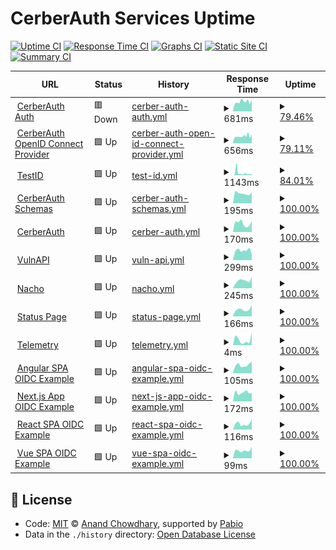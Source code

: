 # CerberAuth Services Uptime

[![Uptime CI](https://github.com/cerberauth/upptime/workflows/Uptime%20CI/badge.svg)](https://github.com/cerberauth/upptime/actions?query=workflow%3A%22Uptime+CI%22)
[![Response Time CI](https://github.com/cerberauth/upptime/workflows/Response%20Time%20CI/badge.svg)](https://github.com/cerberauth/upptime/actions?query=workflow%3A%22Response+Time+CI%22)
[![Graphs CI](https://github.com/cerberauth/upptime/workflows/Graphs%20CI/badge.svg)](https://github.com/cerberauth/upptime/actions?query=workflow%3A%22Graphs+CI%22)
[![Static Site CI](https://github.com/cerberauth/upptime/workflows/Static%20Site%20CI/badge.svg)](https://github.com/cerberauth/upptime/actions?query=workflow%3A%22Static+Site+CI%22)
[![Summary CI](https://github.com/cerberauth/upptime/workflows/Summary%20CI/badge.svg)](https://github.com/cerberauth/upptime/actions?query=workflow%3A%22Summary+CI%22)

<!--start: status pages-->
<!-- This summary is generated by Upptime (https://github.com/upptime/upptime) -->
<!-- Do not edit this manually, your changes will be overwritten -->
<!-- prettier-ignore -->
| URL | Status | History | Response Time | Uptime |
| --- | ------ | ------- | ------------- | ------ |
| <img alt="" src="https://icons.duckduckgo.com/ip3/auth.cerberauth.com.ico" height="13"> [CerberAuth Auth](https://auth.cerberauth.com/health/ready) | 🟥 Down | [cerber-auth-auth.yml](https://github.com/cerberauth/upptime/commits/HEAD/history/cerber-auth-auth.yml) | <details><summary><img alt="Response time graph" src="./graphs/cerber-auth-auth/response-time-week.png" height="20"> 681ms</summary><br><a href="https://status.cerberauth.com/history/cerber-auth-auth"><img alt="Response time 744" src="https://img.shields.io/endpoint?url=https%3A%2F%2Fraw.githubusercontent.com%2Fcerberauth%2Fupptime%2FHEAD%2Fapi%2Fcerber-auth-auth%2Fresponse-time.json"></a><br><a href="https://status.cerberauth.com/history/cerber-auth-auth"><img alt="24-hour response time 720" src="https://img.shields.io/endpoint?url=https%3A%2F%2Fraw.githubusercontent.com%2Fcerberauth%2Fupptime%2FHEAD%2Fapi%2Fcerber-auth-auth%2Fresponse-time-day.json"></a><br><a href="https://status.cerberauth.com/history/cerber-auth-auth"><img alt="7-day response time 681" src="https://img.shields.io/endpoint?url=https%3A%2F%2Fraw.githubusercontent.com%2Fcerberauth%2Fupptime%2FHEAD%2Fapi%2Fcerber-auth-auth%2Fresponse-time-week.json"></a><br><a href="https://status.cerberauth.com/history/cerber-auth-auth"><img alt="30-day response time 704" src="https://img.shields.io/endpoint?url=https%3A%2F%2Fraw.githubusercontent.com%2Fcerberauth%2Fupptime%2FHEAD%2Fapi%2Fcerber-auth-auth%2Fresponse-time-month.json"></a><br><a href="https://status.cerberauth.com/history/cerber-auth-auth"><img alt="1-year response time 744" src="https://img.shields.io/endpoint?url=https%3A%2F%2Fraw.githubusercontent.com%2Fcerberauth%2Fupptime%2FHEAD%2Fapi%2Fcerber-auth-auth%2Fresponse-time-year.json"></a></details> | <details><summary><a href="https://status.cerberauth.com/history/cerber-auth-auth">79.46%</a></summary><a href="https://status.cerberauth.com/history/cerber-auth-auth"><img alt="All-time uptime 95.41%" src="https://img.shields.io/endpoint?url=https%3A%2F%2Fraw.githubusercontent.com%2Fcerberauth%2Fupptime%2FHEAD%2Fapi%2Fcerber-auth-auth%2Fuptime.json"></a><br><a href="https://status.cerberauth.com/history/cerber-auth-auth"><img alt="24-hour uptime 67.22%" src="https://img.shields.io/endpoint?url=https%3A%2F%2Fraw.githubusercontent.com%2Fcerberauth%2Fupptime%2FHEAD%2Fapi%2Fcerber-auth-auth%2Fuptime-day.json"></a><br><a href="https://status.cerberauth.com/history/cerber-auth-auth"><img alt="7-day uptime 79.46%" src="https://img.shields.io/endpoint?url=https%3A%2F%2Fraw.githubusercontent.com%2Fcerberauth%2Fupptime%2FHEAD%2Fapi%2Fcerber-auth-auth%2Fuptime-week.json"></a><br><a href="https://status.cerberauth.com/history/cerber-auth-auth"><img alt="30-day uptime 92.09%" src="https://img.shields.io/endpoint?url=https%3A%2F%2Fraw.githubusercontent.com%2Fcerberauth%2Fupptime%2FHEAD%2Fapi%2Fcerber-auth-auth%2Fuptime-month.json"></a><br><a href="https://status.cerberauth.com/history/cerber-auth-auth"><img alt="1-year uptime 95.41%" src="https://img.shields.io/endpoint?url=https%3A%2F%2Fraw.githubusercontent.com%2Fcerberauth%2Fupptime%2FHEAD%2Fapi%2Fcerber-auth-auth%2Fuptime-year.json"></a></details>
| <img alt="" src="https://icons.duckduckgo.com/ip3/oauth.cerberauth.com.ico" height="13"> [CerberAuth OpenID Connect Provider](https://oauth.cerberauth.com/health/ready) | 🟩 Up | [cerber-auth-open-id-connect-provider.yml](https://github.com/cerberauth/upptime/commits/HEAD/history/cerber-auth-open-id-connect-provider.yml) | <details><summary><img alt="Response time graph" src="./graphs/cerber-auth-open-id-connect-provider/response-time-week.png" height="20"> 656ms</summary><br><a href="https://status.cerberauth.com/history/cerber-auth-open-id-connect-provider"><img alt="Response time 676" src="https://img.shields.io/endpoint?url=https%3A%2F%2Fraw.githubusercontent.com%2Fcerberauth%2Fupptime%2FHEAD%2Fapi%2Fcerber-auth-open-id-connect-provider%2Fresponse-time.json"></a><br><a href="https://status.cerberauth.com/history/cerber-auth-open-id-connect-provider"><img alt="24-hour response time 680" src="https://img.shields.io/endpoint?url=https%3A%2F%2Fraw.githubusercontent.com%2Fcerberauth%2Fupptime%2FHEAD%2Fapi%2Fcerber-auth-open-id-connect-provider%2Fresponse-time-day.json"></a><br><a href="https://status.cerberauth.com/history/cerber-auth-open-id-connect-provider"><img alt="7-day response time 656" src="https://img.shields.io/endpoint?url=https%3A%2F%2Fraw.githubusercontent.com%2Fcerberauth%2Fupptime%2FHEAD%2Fapi%2Fcerber-auth-open-id-connect-provider%2Fresponse-time-week.json"></a><br><a href="https://status.cerberauth.com/history/cerber-auth-open-id-connect-provider"><img alt="30-day response time 667" src="https://img.shields.io/endpoint?url=https%3A%2F%2Fraw.githubusercontent.com%2Fcerberauth%2Fupptime%2FHEAD%2Fapi%2Fcerber-auth-open-id-connect-provider%2Fresponse-time-month.json"></a><br><a href="https://status.cerberauth.com/history/cerber-auth-open-id-connect-provider"><img alt="1-year response time 676" src="https://img.shields.io/endpoint?url=https%3A%2F%2Fraw.githubusercontent.com%2Fcerberauth%2Fupptime%2FHEAD%2Fapi%2Fcerber-auth-open-id-connect-provider%2Fresponse-time-year.json"></a></details> | <details><summary><a href="https://status.cerberauth.com/history/cerber-auth-open-id-connect-provider">79.11%</a></summary><a href="https://status.cerberauth.com/history/cerber-auth-open-id-connect-provider"><img alt="All-time uptime 95.98%" src="https://img.shields.io/endpoint?url=https%3A%2F%2Fraw.githubusercontent.com%2Fcerberauth%2Fupptime%2FHEAD%2Fapi%2Fcerber-auth-open-id-connect-provider%2Fuptime.json"></a><br><a href="https://status.cerberauth.com/history/cerber-auth-open-id-connect-provider"><img alt="24-hour uptime 66.49%" src="https://img.shields.io/endpoint?url=https%3A%2F%2Fraw.githubusercontent.com%2Fcerberauth%2Fupptime%2FHEAD%2Fapi%2Fcerber-auth-open-id-connect-provider%2Fuptime-day.json"></a><br><a href="https://status.cerberauth.com/history/cerber-auth-open-id-connect-provider"><img alt="7-day uptime 79.11%" src="https://img.shields.io/endpoint?url=https%3A%2F%2Fraw.githubusercontent.com%2Fcerberauth%2Fupptime%2FHEAD%2Fapi%2Fcerber-auth-open-id-connect-provider%2Fuptime-week.json"></a><br><a href="https://status.cerberauth.com/history/cerber-auth-open-id-connect-provider"><img alt="30-day uptime 91.87%" src="https://img.shields.io/endpoint?url=https%3A%2F%2Fraw.githubusercontent.com%2Fcerberauth%2Fupptime%2FHEAD%2Fapi%2Fcerber-auth-open-id-connect-provider%2Fuptime-month.json"></a><br><a href="https://status.cerberauth.com/history/cerber-auth-open-id-connect-provider"><img alt="1-year uptime 95.98%" src="https://img.shields.io/endpoint?url=https%3A%2F%2Fraw.githubusercontent.com%2Fcerberauth%2Fupptime%2FHEAD%2Fapi%2Fcerber-auth-open-id-connect-provider%2Fuptime-year.json"></a></details>
| <img alt="" src="https://icons.duckduckgo.com/ip3/testid.cerberauth.com.ico" height="13"> [TestID](https://testid.cerberauth.com/health/ready) | 🟩 Up | [test-id.yml](https://github.com/cerberauth/upptime/commits/HEAD/history/test-id.yml) | <details><summary><img alt="Response time graph" src="./graphs/test-id/response-time-week.png" height="20"> 1143ms</summary><br><a href="https://status.cerberauth.com/history/test-id"><img alt="Response time 742" src="https://img.shields.io/endpoint?url=https%3A%2F%2Fraw.githubusercontent.com%2Fcerberauth%2Fupptime%2FHEAD%2Fapi%2Ftest-id%2Fresponse-time.json"></a><br><a href="https://status.cerberauth.com/history/test-id"><img alt="24-hour response time 770" src="https://img.shields.io/endpoint?url=https%3A%2F%2Fraw.githubusercontent.com%2Fcerberauth%2Fupptime%2FHEAD%2Fapi%2Ftest-id%2Fresponse-time-day.json"></a><br><a href="https://status.cerberauth.com/history/test-id"><img alt="7-day response time 1143" src="https://img.shields.io/endpoint?url=https%3A%2F%2Fraw.githubusercontent.com%2Fcerberauth%2Fupptime%2FHEAD%2Fapi%2Ftest-id%2Fresponse-time-week.json"></a><br><a href="https://status.cerberauth.com/history/test-id"><img alt="30-day response time 803" src="https://img.shields.io/endpoint?url=https%3A%2F%2Fraw.githubusercontent.com%2Fcerberauth%2Fupptime%2FHEAD%2Fapi%2Ftest-id%2Fresponse-time-month.json"></a><br><a href="https://status.cerberauth.com/history/test-id"><img alt="1-year response time 742" src="https://img.shields.io/endpoint?url=https%3A%2F%2Fraw.githubusercontent.com%2Fcerberauth%2Fupptime%2FHEAD%2Fapi%2Ftest-id%2Fresponse-time-year.json"></a></details> | <details><summary><a href="https://status.cerberauth.com/history/test-id">84.01%</a></summary><a href="https://status.cerberauth.com/history/test-id"><img alt="All-time uptime 98.99%" src="https://img.shields.io/endpoint?url=https%3A%2F%2Fraw.githubusercontent.com%2Fcerberauth%2Fupptime%2FHEAD%2Fapi%2Ftest-id%2Fuptime.json"></a><br><a href="https://status.cerberauth.com/history/test-id"><img alt="24-hour uptime 100.00%" src="https://img.shields.io/endpoint?url=https%3A%2F%2Fraw.githubusercontent.com%2Fcerberauth%2Fupptime%2FHEAD%2Fapi%2Ftest-id%2Fuptime-day.json"></a><br><a href="https://status.cerberauth.com/history/test-id"><img alt="7-day uptime 84.01%" src="https://img.shields.io/endpoint?url=https%3A%2F%2Fraw.githubusercontent.com%2Fcerberauth%2Fupptime%2FHEAD%2Fapi%2Ftest-id%2Fuptime-week.json"></a><br><a href="https://status.cerberauth.com/history/test-id"><img alt="30-day uptime 96.32%" src="https://img.shields.io/endpoint?url=https%3A%2F%2Fraw.githubusercontent.com%2Fcerberauth%2Fupptime%2FHEAD%2Fapi%2Ftest-id%2Fuptime-month.json"></a><br><a href="https://status.cerberauth.com/history/test-id"><img alt="1-year uptime 98.99%" src="https://img.shields.io/endpoint?url=https%3A%2F%2Fraw.githubusercontent.com%2Fcerberauth%2Fupptime%2FHEAD%2Fapi%2Ftest-id%2Fuptime-year.json"></a></details>
| <img alt="" src="https://icons.duckduckgo.com/ip3/schemas.cerberauth.com.ico" height="13"> [CerberAuth Schemas](https://schemas.cerberauth.com) | 🟩 Up | [cerber-auth-schemas.yml](https://github.com/cerberauth/upptime/commits/HEAD/history/cerber-auth-schemas.yml) | <details><summary><img alt="Response time graph" src="./graphs/cerber-auth-schemas/response-time-week.png" height="20"> 195ms</summary><br><a href="https://status.cerberauth.com/history/cerber-auth-schemas"><img alt="Response time 351" src="https://img.shields.io/endpoint?url=https%3A%2F%2Fraw.githubusercontent.com%2Fcerberauth%2Fupptime%2FHEAD%2Fapi%2Fcerber-auth-schemas%2Fresponse-time.json"></a><br><a href="https://status.cerberauth.com/history/cerber-auth-schemas"><img alt="24-hour response time 219" src="https://img.shields.io/endpoint?url=https%3A%2F%2Fraw.githubusercontent.com%2Fcerberauth%2Fupptime%2FHEAD%2Fapi%2Fcerber-auth-schemas%2Fresponse-time-day.json"></a><br><a href="https://status.cerberauth.com/history/cerber-auth-schemas"><img alt="7-day response time 195" src="https://img.shields.io/endpoint?url=https%3A%2F%2Fraw.githubusercontent.com%2Fcerberauth%2Fupptime%2FHEAD%2Fapi%2Fcerber-auth-schemas%2Fresponse-time-week.json"></a><br><a href="https://status.cerberauth.com/history/cerber-auth-schemas"><img alt="30-day response time 159" src="https://img.shields.io/endpoint?url=https%3A%2F%2Fraw.githubusercontent.com%2Fcerberauth%2Fupptime%2FHEAD%2Fapi%2Fcerber-auth-schemas%2Fresponse-time-month.json"></a><br><a href="https://status.cerberauth.com/history/cerber-auth-schemas"><img alt="1-year response time 351" src="https://img.shields.io/endpoint?url=https%3A%2F%2Fraw.githubusercontent.com%2Fcerberauth%2Fupptime%2FHEAD%2Fapi%2Fcerber-auth-schemas%2Fresponse-time-year.json"></a></details> | <details><summary><a href="https://status.cerberauth.com/history/cerber-auth-schemas">100.00%</a></summary><a href="https://status.cerberauth.com/history/cerber-auth-schemas"><img alt="All-time uptime 99.99%" src="https://img.shields.io/endpoint?url=https%3A%2F%2Fraw.githubusercontent.com%2Fcerberauth%2Fupptime%2FHEAD%2Fapi%2Fcerber-auth-schemas%2Fuptime.json"></a><br><a href="https://status.cerberauth.com/history/cerber-auth-schemas"><img alt="24-hour uptime 100.00%" src="https://img.shields.io/endpoint?url=https%3A%2F%2Fraw.githubusercontent.com%2Fcerberauth%2Fupptime%2FHEAD%2Fapi%2Fcerber-auth-schemas%2Fuptime-day.json"></a><br><a href="https://status.cerberauth.com/history/cerber-auth-schemas"><img alt="7-day uptime 100.00%" src="https://img.shields.io/endpoint?url=https%3A%2F%2Fraw.githubusercontent.com%2Fcerberauth%2Fupptime%2FHEAD%2Fapi%2Fcerber-auth-schemas%2Fuptime-week.json"></a><br><a href="https://status.cerberauth.com/history/cerber-auth-schemas"><img alt="30-day uptime 100.00%" src="https://img.shields.io/endpoint?url=https%3A%2F%2Fraw.githubusercontent.com%2Fcerberauth%2Fupptime%2FHEAD%2Fapi%2Fcerber-auth-schemas%2Fuptime-month.json"></a><br><a href="https://status.cerberauth.com/history/cerber-auth-schemas"><img alt="1-year uptime 99.99%" src="https://img.shields.io/endpoint?url=https%3A%2F%2Fraw.githubusercontent.com%2Fcerberauth%2Fupptime%2FHEAD%2Fapi%2Fcerber-auth-schemas%2Fuptime-year.json"></a></details>
| <img alt="" src="https://icons.duckduckgo.com/ip3/www.cerberauth.com.ico" height="13"> [CerberAuth](https://www.cerberauth.com) | 🟩 Up | [cerber-auth.yml](https://github.com/cerberauth/upptime/commits/HEAD/history/cerber-auth.yml) | <details><summary><img alt="Response time graph" src="./graphs/cerber-auth/response-time-week.png" height="20"> 170ms</summary><br><a href="https://status.cerberauth.com/history/cerber-auth"><img alt="Response time 182" src="https://img.shields.io/endpoint?url=https%3A%2F%2Fraw.githubusercontent.com%2Fcerberauth%2Fupptime%2FHEAD%2Fapi%2Fcerber-auth%2Fresponse-time.json"></a><br><a href="https://status.cerberauth.com/history/cerber-auth"><img alt="24-hour response time 213" src="https://img.shields.io/endpoint?url=https%3A%2F%2Fraw.githubusercontent.com%2Fcerberauth%2Fupptime%2FHEAD%2Fapi%2Fcerber-auth%2Fresponse-time-day.json"></a><br><a href="https://status.cerberauth.com/history/cerber-auth"><img alt="7-day response time 170" src="https://img.shields.io/endpoint?url=https%3A%2F%2Fraw.githubusercontent.com%2Fcerberauth%2Fupptime%2FHEAD%2Fapi%2Fcerber-auth%2Fresponse-time-week.json"></a><br><a href="https://status.cerberauth.com/history/cerber-auth"><img alt="30-day response time 149" src="https://img.shields.io/endpoint?url=https%3A%2F%2Fraw.githubusercontent.com%2Fcerberauth%2Fupptime%2FHEAD%2Fapi%2Fcerber-auth%2Fresponse-time-month.json"></a><br><a href="https://status.cerberauth.com/history/cerber-auth"><img alt="1-year response time 182" src="https://img.shields.io/endpoint?url=https%3A%2F%2Fraw.githubusercontent.com%2Fcerberauth%2Fupptime%2FHEAD%2Fapi%2Fcerber-auth%2Fresponse-time-year.json"></a></details> | <details><summary><a href="https://status.cerberauth.com/history/cerber-auth">100.00%</a></summary><a href="https://status.cerberauth.com/history/cerber-auth"><img alt="All-time uptime 100.00%" src="https://img.shields.io/endpoint?url=https%3A%2F%2Fraw.githubusercontent.com%2Fcerberauth%2Fupptime%2FHEAD%2Fapi%2Fcerber-auth%2Fuptime.json"></a><br><a href="https://status.cerberauth.com/history/cerber-auth"><img alt="24-hour uptime 100.00%" src="https://img.shields.io/endpoint?url=https%3A%2F%2Fraw.githubusercontent.com%2Fcerberauth%2Fupptime%2FHEAD%2Fapi%2Fcerber-auth%2Fuptime-day.json"></a><br><a href="https://status.cerberauth.com/history/cerber-auth"><img alt="7-day uptime 100.00%" src="https://img.shields.io/endpoint?url=https%3A%2F%2Fraw.githubusercontent.com%2Fcerberauth%2Fupptime%2FHEAD%2Fapi%2Fcerber-auth%2Fuptime-week.json"></a><br><a href="https://status.cerberauth.com/history/cerber-auth"><img alt="30-day uptime 100.00%" src="https://img.shields.io/endpoint?url=https%3A%2F%2Fraw.githubusercontent.com%2Fcerberauth%2Fupptime%2FHEAD%2Fapi%2Fcerber-auth%2Fuptime-month.json"></a><br><a href="https://status.cerberauth.com/history/cerber-auth"><img alt="1-year uptime 100.00%" src="https://img.shields.io/endpoint?url=https%3A%2F%2Fraw.githubusercontent.com%2Fcerberauth%2Fupptime%2FHEAD%2Fapi%2Fcerber-auth%2Fuptime-year.json"></a></details>
| <img alt="" src="https://icons.duckduckgo.com/ip3/vulnapi.cerberauth.com.ico" height="13"> [VulnAPI](https://vulnapi.cerberauth.com) | 🟩 Up | [vuln-api.yml](https://github.com/cerberauth/upptime/commits/HEAD/history/vuln-api.yml) | <details><summary><img alt="Response time graph" src="./graphs/vuln-api/response-time-week.png" height="20"> 299ms</summary><br><a href="https://status.cerberauth.com/history/vuln-api"><img alt="Response time 271" src="https://img.shields.io/endpoint?url=https%3A%2F%2Fraw.githubusercontent.com%2Fcerberauth%2Fupptime%2FHEAD%2Fapi%2Fvuln-api%2Fresponse-time.json"></a><br><a href="https://status.cerberauth.com/history/vuln-api"><img alt="24-hour response time 186" src="https://img.shields.io/endpoint?url=https%3A%2F%2Fraw.githubusercontent.com%2Fcerberauth%2Fupptime%2FHEAD%2Fapi%2Fvuln-api%2Fresponse-time-day.json"></a><br><a href="https://status.cerberauth.com/history/vuln-api"><img alt="7-day response time 299" src="https://img.shields.io/endpoint?url=https%3A%2F%2Fraw.githubusercontent.com%2Fcerberauth%2Fupptime%2FHEAD%2Fapi%2Fvuln-api%2Fresponse-time-week.json"></a><br><a href="https://status.cerberauth.com/history/vuln-api"><img alt="30-day response time 245" src="https://img.shields.io/endpoint?url=https%3A%2F%2Fraw.githubusercontent.com%2Fcerberauth%2Fupptime%2FHEAD%2Fapi%2Fvuln-api%2Fresponse-time-month.json"></a><br><a href="https://status.cerberauth.com/history/vuln-api"><img alt="1-year response time 271" src="https://img.shields.io/endpoint?url=https%3A%2F%2Fraw.githubusercontent.com%2Fcerberauth%2Fupptime%2FHEAD%2Fapi%2Fvuln-api%2Fresponse-time-year.json"></a></details> | <details><summary><a href="https://status.cerberauth.com/history/vuln-api">100.00%</a></summary><a href="https://status.cerberauth.com/history/vuln-api"><img alt="All-time uptime 100.00%" src="https://img.shields.io/endpoint?url=https%3A%2F%2Fraw.githubusercontent.com%2Fcerberauth%2Fupptime%2FHEAD%2Fapi%2Fvuln-api%2Fuptime.json"></a><br><a href="https://status.cerberauth.com/history/vuln-api"><img alt="24-hour uptime 100.00%" src="https://img.shields.io/endpoint?url=https%3A%2F%2Fraw.githubusercontent.com%2Fcerberauth%2Fupptime%2FHEAD%2Fapi%2Fvuln-api%2Fuptime-day.json"></a><br><a href="https://status.cerberauth.com/history/vuln-api"><img alt="7-day uptime 100.00%" src="https://img.shields.io/endpoint?url=https%3A%2F%2Fraw.githubusercontent.com%2Fcerberauth%2Fupptime%2FHEAD%2Fapi%2Fvuln-api%2Fuptime-week.json"></a><br><a href="https://status.cerberauth.com/history/vuln-api"><img alt="30-day uptime 100.00%" src="https://img.shields.io/endpoint?url=https%3A%2F%2Fraw.githubusercontent.com%2Fcerberauth%2Fupptime%2FHEAD%2Fapi%2Fvuln-api%2Fuptime-month.json"></a><br><a href="https://status.cerberauth.com/history/vuln-api"><img alt="1-year uptime 100.00%" src="https://img.shields.io/endpoint?url=https%3A%2F%2Fraw.githubusercontent.com%2Fcerberauth%2Fupptime%2FHEAD%2Fapi%2Fvuln-api%2Fuptime-year.json"></a></details>
| <img alt="" src="https://icons.duckduckgo.com/ip3/nacho.cerberauth.com.ico" height="13"> [Nacho](https://nacho.cerberauth.com) | 🟩 Up | [nacho.yml](https://github.com/cerberauth/upptime/commits/HEAD/history/nacho.yml) | <details><summary><img alt="Response time graph" src="./graphs/nacho/response-time-week.png" height="20"> 245ms</summary><br><a href="https://status.cerberauth.com/history/nacho"><img alt="Response time 235" src="https://img.shields.io/endpoint?url=https%3A%2F%2Fraw.githubusercontent.com%2Fcerberauth%2Fupptime%2FHEAD%2Fapi%2Fnacho%2Fresponse-time.json"></a><br><a href="https://status.cerberauth.com/history/nacho"><img alt="24-hour response time 369" src="https://img.shields.io/endpoint?url=https%3A%2F%2Fraw.githubusercontent.com%2Fcerberauth%2Fupptime%2FHEAD%2Fapi%2Fnacho%2Fresponse-time-day.json"></a><br><a href="https://status.cerberauth.com/history/nacho"><img alt="7-day response time 245" src="https://img.shields.io/endpoint?url=https%3A%2F%2Fraw.githubusercontent.com%2Fcerberauth%2Fupptime%2FHEAD%2Fapi%2Fnacho%2Fresponse-time-week.json"></a><br><a href="https://status.cerberauth.com/history/nacho"><img alt="30-day response time 213" src="https://img.shields.io/endpoint?url=https%3A%2F%2Fraw.githubusercontent.com%2Fcerberauth%2Fupptime%2FHEAD%2Fapi%2Fnacho%2Fresponse-time-month.json"></a><br><a href="https://status.cerberauth.com/history/nacho"><img alt="1-year response time 235" src="https://img.shields.io/endpoint?url=https%3A%2F%2Fraw.githubusercontent.com%2Fcerberauth%2Fupptime%2FHEAD%2Fapi%2Fnacho%2Fresponse-time-year.json"></a></details> | <details><summary><a href="https://status.cerberauth.com/history/nacho">100.00%</a></summary><a href="https://status.cerberauth.com/history/nacho"><img alt="All-time uptime 100.00%" src="https://img.shields.io/endpoint?url=https%3A%2F%2Fraw.githubusercontent.com%2Fcerberauth%2Fupptime%2FHEAD%2Fapi%2Fnacho%2Fuptime.json"></a><br><a href="https://status.cerberauth.com/history/nacho"><img alt="24-hour uptime 100.00%" src="https://img.shields.io/endpoint?url=https%3A%2F%2Fraw.githubusercontent.com%2Fcerberauth%2Fupptime%2FHEAD%2Fapi%2Fnacho%2Fuptime-day.json"></a><br><a href="https://status.cerberauth.com/history/nacho"><img alt="7-day uptime 100.00%" src="https://img.shields.io/endpoint?url=https%3A%2F%2Fraw.githubusercontent.com%2Fcerberauth%2Fupptime%2FHEAD%2Fapi%2Fnacho%2Fuptime-week.json"></a><br><a href="https://status.cerberauth.com/history/nacho"><img alt="30-day uptime 100.00%" src="https://img.shields.io/endpoint?url=https%3A%2F%2Fraw.githubusercontent.com%2Fcerberauth%2Fupptime%2FHEAD%2Fapi%2Fnacho%2Fuptime-month.json"></a><br><a href="https://status.cerberauth.com/history/nacho"><img alt="1-year uptime 100.00%" src="https://img.shields.io/endpoint?url=https%3A%2F%2Fraw.githubusercontent.com%2Fcerberauth%2Fupptime%2FHEAD%2Fapi%2Fnacho%2Fuptime-year.json"></a></details>
| <img alt="" src="https://icons.duckduckgo.com/ip3/status.cerberauth.com.ico" height="13"> [Status Page](https://status.cerberauth.com) | 🟩 Up | [status-page.yml](https://github.com/cerberauth/upptime/commits/HEAD/history/status-page.yml) | <details><summary><img alt="Response time graph" src="./graphs/status-page/response-time-week.png" height="20"> 166ms</summary><br><a href="https://status.cerberauth.com/history/status-page"><img alt="Response time 153" src="https://img.shields.io/endpoint?url=https%3A%2F%2Fraw.githubusercontent.com%2Fcerberauth%2Fupptime%2FHEAD%2Fapi%2Fstatus-page%2Fresponse-time.json"></a><br><a href="https://status.cerberauth.com/history/status-page"><img alt="24-hour response time 266" src="https://img.shields.io/endpoint?url=https%3A%2F%2Fraw.githubusercontent.com%2Fcerberauth%2Fupptime%2FHEAD%2Fapi%2Fstatus-page%2Fresponse-time-day.json"></a><br><a href="https://status.cerberauth.com/history/status-page"><img alt="7-day response time 166" src="https://img.shields.io/endpoint?url=https%3A%2F%2Fraw.githubusercontent.com%2Fcerberauth%2Fupptime%2FHEAD%2Fapi%2Fstatus-page%2Fresponse-time-week.json"></a><br><a href="https://status.cerberauth.com/history/status-page"><img alt="30-day response time 156" src="https://img.shields.io/endpoint?url=https%3A%2F%2Fraw.githubusercontent.com%2Fcerberauth%2Fupptime%2FHEAD%2Fapi%2Fstatus-page%2Fresponse-time-month.json"></a><br><a href="https://status.cerberauth.com/history/status-page"><img alt="1-year response time 153" src="https://img.shields.io/endpoint?url=https%3A%2F%2Fraw.githubusercontent.com%2Fcerberauth%2Fupptime%2FHEAD%2Fapi%2Fstatus-page%2Fresponse-time-year.json"></a></details> | <details><summary><a href="https://status.cerberauth.com/history/status-page">100.00%</a></summary><a href="https://status.cerberauth.com/history/status-page"><img alt="All-time uptime 100.00%" src="https://img.shields.io/endpoint?url=https%3A%2F%2Fraw.githubusercontent.com%2Fcerberauth%2Fupptime%2FHEAD%2Fapi%2Fstatus-page%2Fuptime.json"></a><br><a href="https://status.cerberauth.com/history/status-page"><img alt="24-hour uptime 100.00%" src="https://img.shields.io/endpoint?url=https%3A%2F%2Fraw.githubusercontent.com%2Fcerberauth%2Fupptime%2FHEAD%2Fapi%2Fstatus-page%2Fuptime-day.json"></a><br><a href="https://status.cerberauth.com/history/status-page"><img alt="7-day uptime 100.00%" src="https://img.shields.io/endpoint?url=https%3A%2F%2Fraw.githubusercontent.com%2Fcerberauth%2Fupptime%2FHEAD%2Fapi%2Fstatus-page%2Fuptime-week.json"></a><br><a href="https://status.cerberauth.com/history/status-page"><img alt="30-day uptime 100.00%" src="https://img.shields.io/endpoint?url=https%3A%2F%2Fraw.githubusercontent.com%2Fcerberauth%2Fupptime%2FHEAD%2Fapi%2Fstatus-page%2Fuptime-month.json"></a><br><a href="https://status.cerberauth.com/history/status-page"><img alt="1-year uptime 100.00%" src="https://img.shields.io/endpoint?url=https%3A%2F%2Fraw.githubusercontent.com%2Fcerberauth%2Fupptime%2FHEAD%2Fapi%2Fstatus-page%2Fuptime-year.json"></a></details>
| <img alt="" src="https://icons.duckduckgo.com/ip3/null.ico" height="13"> [Telemetry](telemetry.cerberauth.com) | 🟩 Up | [telemetry.yml](https://github.com/cerberauth/upptime/commits/HEAD/history/telemetry.yml) | <details><summary><img alt="Response time graph" src="./graphs/telemetry/response-time-week.png" height="20"> 4ms</summary><br><a href="https://status.cerberauth.com/history/telemetry"><img alt="Response time 4" src="https://img.shields.io/endpoint?url=https%3A%2F%2Fraw.githubusercontent.com%2Fcerberauth%2Fupptime%2FHEAD%2Fapi%2Ftelemetry%2Fresponse-time.json"></a><br><a href="https://status.cerberauth.com/history/telemetry"><img alt="24-hour response time 9" src="https://img.shields.io/endpoint?url=https%3A%2F%2Fraw.githubusercontent.com%2Fcerberauth%2Fupptime%2FHEAD%2Fapi%2Ftelemetry%2Fresponse-time-day.json"></a><br><a href="https://status.cerberauth.com/history/telemetry"><img alt="7-day response time 4" src="https://img.shields.io/endpoint?url=https%3A%2F%2Fraw.githubusercontent.com%2Fcerberauth%2Fupptime%2FHEAD%2Fapi%2Ftelemetry%2Fresponse-time-week.json"></a><br><a href="https://status.cerberauth.com/history/telemetry"><img alt="30-day response time 5" src="https://img.shields.io/endpoint?url=https%3A%2F%2Fraw.githubusercontent.com%2Fcerberauth%2Fupptime%2FHEAD%2Fapi%2Ftelemetry%2Fresponse-time-month.json"></a><br><a href="https://status.cerberauth.com/history/telemetry"><img alt="1-year response time 4" src="https://img.shields.io/endpoint?url=https%3A%2F%2Fraw.githubusercontent.com%2Fcerberauth%2Fupptime%2FHEAD%2Fapi%2Ftelemetry%2Fresponse-time-year.json"></a></details> | <details><summary><a href="https://status.cerberauth.com/history/telemetry">100.00%</a></summary><a href="https://status.cerberauth.com/history/telemetry"><img alt="All-time uptime 100.00%" src="https://img.shields.io/endpoint?url=https%3A%2F%2Fraw.githubusercontent.com%2Fcerberauth%2Fupptime%2FHEAD%2Fapi%2Ftelemetry%2Fuptime.json"></a><br><a href="https://status.cerberauth.com/history/telemetry"><img alt="24-hour uptime 100.00%" src="https://img.shields.io/endpoint?url=https%3A%2F%2Fraw.githubusercontent.com%2Fcerberauth%2Fupptime%2FHEAD%2Fapi%2Ftelemetry%2Fuptime-day.json"></a><br><a href="https://status.cerberauth.com/history/telemetry"><img alt="7-day uptime 100.00%" src="https://img.shields.io/endpoint?url=https%3A%2F%2Fraw.githubusercontent.com%2Fcerberauth%2Fupptime%2FHEAD%2Fapi%2Ftelemetry%2Fuptime-week.json"></a><br><a href="https://status.cerberauth.com/history/telemetry"><img alt="30-day uptime 100.00%" src="https://img.shields.io/endpoint?url=https%3A%2F%2Fraw.githubusercontent.com%2Fcerberauth%2Fupptime%2FHEAD%2Fapi%2Ftelemetry%2Fuptime-month.json"></a><br><a href="https://status.cerberauth.com/history/telemetry"><img alt="1-year uptime 100.00%" src="https://img.shields.io/endpoint?url=https%3A%2F%2Fraw.githubusercontent.com%2Fcerberauth%2Fupptime%2FHEAD%2Fapi%2Ftelemetry%2Fuptime-year.json"></a></details>
| <img alt="" src="https://icons.duckduckgo.com/ip3/cerberauth-angular-spa-oidc.pages.dev.ico" height="13"> [Angular SPA OIDC Example](https://cerberauth-angular-spa-oidc.pages.dev) | 🟩 Up | [angular-spa-oidc-example.yml](https://github.com/cerberauth/upptime/commits/HEAD/history/angular-spa-oidc-example.yml) | <details><summary><img alt="Response time graph" src="./graphs/angular-spa-oidc-example/response-time-week.png" height="20"> 105ms</summary><br><a href="https://status.cerberauth.com/history/angular-spa-oidc-example"><img alt="Response time 123" src="https://img.shields.io/endpoint?url=https%3A%2F%2Fraw.githubusercontent.com%2Fcerberauth%2Fupptime%2FHEAD%2Fapi%2Fangular-spa-oidc-example%2Fresponse-time.json"></a><br><a href="https://status.cerberauth.com/history/angular-spa-oidc-example"><img alt="24-hour response time 146" src="https://img.shields.io/endpoint?url=https%3A%2F%2Fraw.githubusercontent.com%2Fcerberauth%2Fupptime%2FHEAD%2Fapi%2Fangular-spa-oidc-example%2Fresponse-time-day.json"></a><br><a href="https://status.cerberauth.com/history/angular-spa-oidc-example"><img alt="7-day response time 105" src="https://img.shields.io/endpoint?url=https%3A%2F%2Fraw.githubusercontent.com%2Fcerberauth%2Fupptime%2FHEAD%2Fapi%2Fangular-spa-oidc-example%2Fresponse-time-week.json"></a><br><a href="https://status.cerberauth.com/history/angular-spa-oidc-example"><img alt="30-day response time 113" src="https://img.shields.io/endpoint?url=https%3A%2F%2Fraw.githubusercontent.com%2Fcerberauth%2Fupptime%2FHEAD%2Fapi%2Fangular-spa-oidc-example%2Fresponse-time-month.json"></a><br><a href="https://status.cerberauth.com/history/angular-spa-oidc-example"><img alt="1-year response time 123" src="https://img.shields.io/endpoint?url=https%3A%2F%2Fraw.githubusercontent.com%2Fcerberauth%2Fupptime%2FHEAD%2Fapi%2Fangular-spa-oidc-example%2Fresponse-time-year.json"></a></details> | <details><summary><a href="https://status.cerberauth.com/history/angular-spa-oidc-example">100.00%</a></summary><a href="https://status.cerberauth.com/history/angular-spa-oidc-example"><img alt="All-time uptime 100.00%" src="https://img.shields.io/endpoint?url=https%3A%2F%2Fraw.githubusercontent.com%2Fcerberauth%2Fupptime%2FHEAD%2Fapi%2Fangular-spa-oidc-example%2Fuptime.json"></a><br><a href="https://status.cerberauth.com/history/angular-spa-oidc-example"><img alt="24-hour uptime 100.00%" src="https://img.shields.io/endpoint?url=https%3A%2F%2Fraw.githubusercontent.com%2Fcerberauth%2Fupptime%2FHEAD%2Fapi%2Fangular-spa-oidc-example%2Fuptime-day.json"></a><br><a href="https://status.cerberauth.com/history/angular-spa-oidc-example"><img alt="7-day uptime 100.00%" src="https://img.shields.io/endpoint?url=https%3A%2F%2Fraw.githubusercontent.com%2Fcerberauth%2Fupptime%2FHEAD%2Fapi%2Fangular-spa-oidc-example%2Fuptime-week.json"></a><br><a href="https://status.cerberauth.com/history/angular-spa-oidc-example"><img alt="30-day uptime 100.00%" src="https://img.shields.io/endpoint?url=https%3A%2F%2Fraw.githubusercontent.com%2Fcerberauth%2Fupptime%2FHEAD%2Fapi%2Fangular-spa-oidc-example%2Fuptime-month.json"></a><br><a href="https://status.cerberauth.com/history/angular-spa-oidc-example"><img alt="1-year uptime 100.00%" src="https://img.shields.io/endpoint?url=https%3A%2F%2Fraw.githubusercontent.com%2Fcerberauth%2Fupptime%2FHEAD%2Fapi%2Fangular-spa-oidc-example%2Fuptime-year.json"></a></details>
| <img alt="" src="https://icons.duckduckgo.com/ip3/cerberauth-nextjs-app-oidc.pages.dev.ico" height="13"> [Next.js App OIDC Example](https://cerberauth-nextjs-app-oidc.pages.dev) | 🟩 Up | [next-js-app-oidc-example.yml](https://github.com/cerberauth/upptime/commits/HEAD/history/next-js-app-oidc-example.yml) | <details><summary><img alt="Response time graph" src="./graphs/next-js-app-oidc-example/response-time-week.png" height="20"> 172ms</summary><br><a href="https://status.cerberauth.com/history/next-js-app-oidc-example"><img alt="Response time 195" src="https://img.shields.io/endpoint?url=https%3A%2F%2Fraw.githubusercontent.com%2Fcerberauth%2Fupptime%2FHEAD%2Fapi%2Fnext-js-app-oidc-example%2Fresponse-time.json"></a><br><a href="https://status.cerberauth.com/history/next-js-app-oidc-example"><img alt="24-hour response time 163" src="https://img.shields.io/endpoint?url=https%3A%2F%2Fraw.githubusercontent.com%2Fcerberauth%2Fupptime%2FHEAD%2Fapi%2Fnext-js-app-oidc-example%2Fresponse-time-day.json"></a><br><a href="https://status.cerberauth.com/history/next-js-app-oidc-example"><img alt="7-day response time 172" src="https://img.shields.io/endpoint?url=https%3A%2F%2Fraw.githubusercontent.com%2Fcerberauth%2Fupptime%2FHEAD%2Fapi%2Fnext-js-app-oidc-example%2Fresponse-time-week.json"></a><br><a href="https://status.cerberauth.com/history/next-js-app-oidc-example"><img alt="30-day response time 177" src="https://img.shields.io/endpoint?url=https%3A%2F%2Fraw.githubusercontent.com%2Fcerberauth%2Fupptime%2FHEAD%2Fapi%2Fnext-js-app-oidc-example%2Fresponse-time-month.json"></a><br><a href="https://status.cerberauth.com/history/next-js-app-oidc-example"><img alt="1-year response time 195" src="https://img.shields.io/endpoint?url=https%3A%2F%2Fraw.githubusercontent.com%2Fcerberauth%2Fupptime%2FHEAD%2Fapi%2Fnext-js-app-oidc-example%2Fresponse-time-year.json"></a></details> | <details><summary><a href="https://status.cerberauth.com/history/next-js-app-oidc-example">100.00%</a></summary><a href="https://status.cerberauth.com/history/next-js-app-oidc-example"><img alt="All-time uptime 100.00%" src="https://img.shields.io/endpoint?url=https%3A%2F%2Fraw.githubusercontent.com%2Fcerberauth%2Fupptime%2FHEAD%2Fapi%2Fnext-js-app-oidc-example%2Fuptime.json"></a><br><a href="https://status.cerberauth.com/history/next-js-app-oidc-example"><img alt="24-hour uptime 100.00%" src="https://img.shields.io/endpoint?url=https%3A%2F%2Fraw.githubusercontent.com%2Fcerberauth%2Fupptime%2FHEAD%2Fapi%2Fnext-js-app-oidc-example%2Fuptime-day.json"></a><br><a href="https://status.cerberauth.com/history/next-js-app-oidc-example"><img alt="7-day uptime 100.00%" src="https://img.shields.io/endpoint?url=https%3A%2F%2Fraw.githubusercontent.com%2Fcerberauth%2Fupptime%2FHEAD%2Fapi%2Fnext-js-app-oidc-example%2Fuptime-week.json"></a><br><a href="https://status.cerberauth.com/history/next-js-app-oidc-example"><img alt="30-day uptime 100.00%" src="https://img.shields.io/endpoint?url=https%3A%2F%2Fraw.githubusercontent.com%2Fcerberauth%2Fupptime%2FHEAD%2Fapi%2Fnext-js-app-oidc-example%2Fuptime-month.json"></a><br><a href="https://status.cerberauth.com/history/next-js-app-oidc-example"><img alt="1-year uptime 100.00%" src="https://img.shields.io/endpoint?url=https%3A%2F%2Fraw.githubusercontent.com%2Fcerberauth%2Fupptime%2FHEAD%2Fapi%2Fnext-js-app-oidc-example%2Fuptime-year.json"></a></details>
| <img alt="" src="https://icons.duckduckgo.com/ip3/cerberauth-react-spa-oidc.pages.dev.ico" height="13"> [React SPA OIDC Example](https://cerberauth-react-spa-oidc.pages.dev) | 🟩 Up | [react-spa-oidc-example.yml](https://github.com/cerberauth/upptime/commits/HEAD/history/react-spa-oidc-example.yml) | <details><summary><img alt="Response time graph" src="./graphs/react-spa-oidc-example/response-time-week.png" height="20"> 116ms</summary><br><a href="https://status.cerberauth.com/history/react-spa-oidc-example"><img alt="Response time 117" src="https://img.shields.io/endpoint?url=https%3A%2F%2Fraw.githubusercontent.com%2Fcerberauth%2Fupptime%2FHEAD%2Fapi%2Freact-spa-oidc-example%2Fresponse-time.json"></a><br><a href="https://status.cerberauth.com/history/react-spa-oidc-example"><img alt="24-hour response time 210" src="https://img.shields.io/endpoint?url=https%3A%2F%2Fraw.githubusercontent.com%2Fcerberauth%2Fupptime%2FHEAD%2Fapi%2Freact-spa-oidc-example%2Fresponse-time-day.json"></a><br><a href="https://status.cerberauth.com/history/react-spa-oidc-example"><img alt="7-day response time 116" src="https://img.shields.io/endpoint?url=https%3A%2F%2Fraw.githubusercontent.com%2Fcerberauth%2Fupptime%2FHEAD%2Fapi%2Freact-spa-oidc-example%2Fresponse-time-week.json"></a><br><a href="https://status.cerberauth.com/history/react-spa-oidc-example"><img alt="30-day response time 115" src="https://img.shields.io/endpoint?url=https%3A%2F%2Fraw.githubusercontent.com%2Fcerberauth%2Fupptime%2FHEAD%2Fapi%2Freact-spa-oidc-example%2Fresponse-time-month.json"></a><br><a href="https://status.cerberauth.com/history/react-spa-oidc-example"><img alt="1-year response time 117" src="https://img.shields.io/endpoint?url=https%3A%2F%2Fraw.githubusercontent.com%2Fcerberauth%2Fupptime%2FHEAD%2Fapi%2Freact-spa-oidc-example%2Fresponse-time-year.json"></a></details> | <details><summary><a href="https://status.cerberauth.com/history/react-spa-oidc-example">100.00%</a></summary><a href="https://status.cerberauth.com/history/react-spa-oidc-example"><img alt="All-time uptime 100.00%" src="https://img.shields.io/endpoint?url=https%3A%2F%2Fraw.githubusercontent.com%2Fcerberauth%2Fupptime%2FHEAD%2Fapi%2Freact-spa-oidc-example%2Fuptime.json"></a><br><a href="https://status.cerberauth.com/history/react-spa-oidc-example"><img alt="24-hour uptime 100.00%" src="https://img.shields.io/endpoint?url=https%3A%2F%2Fraw.githubusercontent.com%2Fcerberauth%2Fupptime%2FHEAD%2Fapi%2Freact-spa-oidc-example%2Fuptime-day.json"></a><br><a href="https://status.cerberauth.com/history/react-spa-oidc-example"><img alt="7-day uptime 100.00%" src="https://img.shields.io/endpoint?url=https%3A%2F%2Fraw.githubusercontent.com%2Fcerberauth%2Fupptime%2FHEAD%2Fapi%2Freact-spa-oidc-example%2Fuptime-week.json"></a><br><a href="https://status.cerberauth.com/history/react-spa-oidc-example"><img alt="30-day uptime 100.00%" src="https://img.shields.io/endpoint?url=https%3A%2F%2Fraw.githubusercontent.com%2Fcerberauth%2Fupptime%2FHEAD%2Fapi%2Freact-spa-oidc-example%2Fuptime-month.json"></a><br><a href="https://status.cerberauth.com/history/react-spa-oidc-example"><img alt="1-year uptime 100.00%" src="https://img.shields.io/endpoint?url=https%3A%2F%2Fraw.githubusercontent.com%2Fcerberauth%2Fupptime%2FHEAD%2Fapi%2Freact-spa-oidc-example%2Fuptime-year.json"></a></details>
| <img alt="" src="https://icons.duckduckgo.com/ip3/cerberauth-vue-spa-oidc.pages.dev.ico" height="13"> [Vue SPA OIDC Example](https://cerberauth-vue-spa-oidc.pages.dev) | 🟩 Up | [vue-spa-oidc-example.yml](https://github.com/cerberauth/upptime/commits/HEAD/history/vue-spa-oidc-example.yml) | <details><summary><img alt="Response time graph" src="./graphs/vue-spa-oidc-example/response-time-week.png" height="20"> 99ms</summary><br><a href="https://status.cerberauth.com/history/vue-spa-oidc-example"><img alt="Response time 114" src="https://img.shields.io/endpoint?url=https%3A%2F%2Fraw.githubusercontent.com%2Fcerberauth%2Fupptime%2FHEAD%2Fapi%2Fvue-spa-oidc-example%2Fresponse-time.json"></a><br><a href="https://status.cerberauth.com/history/vue-spa-oidc-example"><img alt="24-hour response time 145" src="https://img.shields.io/endpoint?url=https%3A%2F%2Fraw.githubusercontent.com%2Fcerberauth%2Fupptime%2FHEAD%2Fapi%2Fvue-spa-oidc-example%2Fresponse-time-day.json"></a><br><a href="https://status.cerberauth.com/history/vue-spa-oidc-example"><img alt="7-day response time 99" src="https://img.shields.io/endpoint?url=https%3A%2F%2Fraw.githubusercontent.com%2Fcerberauth%2Fupptime%2FHEAD%2Fapi%2Fvue-spa-oidc-example%2Fresponse-time-week.json"></a><br><a href="https://status.cerberauth.com/history/vue-spa-oidc-example"><img alt="30-day response time 101" src="https://img.shields.io/endpoint?url=https%3A%2F%2Fraw.githubusercontent.com%2Fcerberauth%2Fupptime%2FHEAD%2Fapi%2Fvue-spa-oidc-example%2Fresponse-time-month.json"></a><br><a href="https://status.cerberauth.com/history/vue-spa-oidc-example"><img alt="1-year response time 114" src="https://img.shields.io/endpoint?url=https%3A%2F%2Fraw.githubusercontent.com%2Fcerberauth%2Fupptime%2FHEAD%2Fapi%2Fvue-spa-oidc-example%2Fresponse-time-year.json"></a></details> | <details><summary><a href="https://status.cerberauth.com/history/vue-spa-oidc-example">100.00%</a></summary><a href="https://status.cerberauth.com/history/vue-spa-oidc-example"><img alt="All-time uptime 100.00%" src="https://img.shields.io/endpoint?url=https%3A%2F%2Fraw.githubusercontent.com%2Fcerberauth%2Fupptime%2FHEAD%2Fapi%2Fvue-spa-oidc-example%2Fuptime.json"></a><br><a href="https://status.cerberauth.com/history/vue-spa-oidc-example"><img alt="24-hour uptime 100.00%" src="https://img.shields.io/endpoint?url=https%3A%2F%2Fraw.githubusercontent.com%2Fcerberauth%2Fupptime%2FHEAD%2Fapi%2Fvue-spa-oidc-example%2Fuptime-day.json"></a><br><a href="https://status.cerberauth.com/history/vue-spa-oidc-example"><img alt="7-day uptime 100.00%" src="https://img.shields.io/endpoint?url=https%3A%2F%2Fraw.githubusercontent.com%2Fcerberauth%2Fupptime%2FHEAD%2Fapi%2Fvue-spa-oidc-example%2Fuptime-week.json"></a><br><a href="https://status.cerberauth.com/history/vue-spa-oidc-example"><img alt="30-day uptime 100.00%" src="https://img.shields.io/endpoint?url=https%3A%2F%2Fraw.githubusercontent.com%2Fcerberauth%2Fupptime%2FHEAD%2Fapi%2Fvue-spa-oidc-example%2Fuptime-month.json"></a><br><a href="https://status.cerberauth.com/history/vue-spa-oidc-example"><img alt="1-year uptime 100.00%" src="https://img.shields.io/endpoint?url=https%3A%2F%2Fraw.githubusercontent.com%2Fcerberauth%2Fupptime%2FHEAD%2Fapi%2Fvue-spa-oidc-example%2Fuptime-year.json"></a></details>

<!--end: status pages-->

## 📄 License

- Code: [MIT](./LICENSE) © [Anand Chowdhary](https://anandchowdhary.com), supported by [Pabio](https://pabio.com)
- Data in the `./history` directory: [Open Database License](https://opendatacommons.org/licenses/odbl/1-0/)
